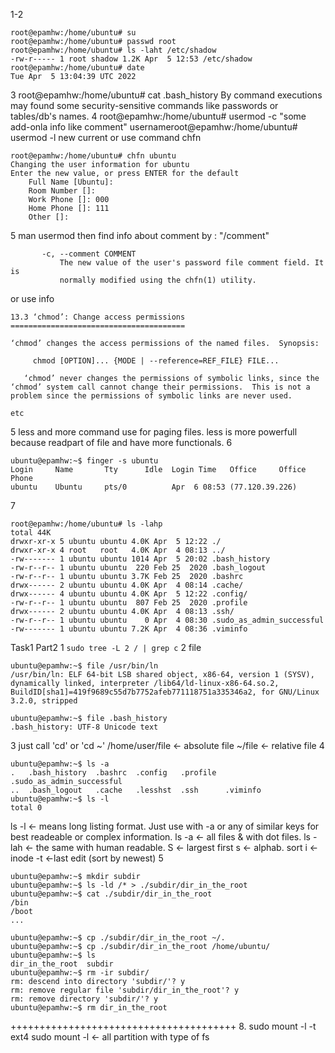 1-2
```
root@epamhw:/home/ubuntu# su
root@epamhw:/home/ubuntu# passwd root
root@epamhw:/home/ubuntu# ls -laht /etc/shadow
-rw-r----- 1 root shadow 1.2K Apr  5 12:53 /etc/shadow
root@epamhw:/home/ubuntu# date
Tue Apr  5 13:04:39 UTC 2022
```
3
root@epamhw:/home/ubuntu# cat .bash_history
By command executions may found some security-sensitive commands like passwords or tables/db's names.
4
root@epamhw:/home/ubuntu# usermod -c "some add-onla info like comment" usernameroot@epamhw:/home/ubuntu# usermod -l new current
or use command chfn
```
root@epamhw:/home/ubuntu# chfn ubuntu
Changing the user information for ubuntu
Enter the new value, or press ENTER for the default
	Full Name [Ubuntu]:
	Room Number []:
	Work Phone []: 000
	Home Phone []: 111
	Other []: 
```
5
man usermod
then find info about comment by : "/comment"
```
       -c, --comment COMMENT
           The new value of the user's password file comment field. It is
           normally modified using the chfn(1) utility.
```

or use info
```
13.3 ‘chmod’: Change access permissions
=======================================

‘chmod’ changes the access permissions of the named files.  Synopsis:

     chmod [OPTION]... {MODE | --reference=REF_FILE} FILE...

   ‘chmod’ never changes the permissions of symbolic links, since the
‘chmod’ system call cannot change their permissions.  This is not a
problem since the permissions of symbolic links are never used.

etc
```
5
less and more command use for paging files. less is more powerfull because readpart of file and have more functionals.
6
```
ubuntu@epamhw:~$ finger -s ubuntu
Login     Name       Tty      Idle  Login Time   Office     Office Phone
ubuntu    Ubuntu     pts/0          Apr  6 08:53 (77.120.39.226)
```
7
```
root@epamhw:/home/ubuntu# ls -lahp
total 44K
drwxr-xr-x 5 ubuntu ubuntu 4.0K Apr  5 12:22 ./
drwxr-xr-x 4 root   root   4.0K Apr  4 08:13 ../
-rw------- 1 ubuntu ubuntu 1014 Apr  5 20:02 .bash_history
-rw-r--r-- 1 ubuntu ubuntu  220 Feb 25  2020 .bash_logout
-rw-r--r-- 1 ubuntu ubuntu 3.7K Feb 25  2020 .bashrc
drwx------ 2 ubuntu ubuntu 4.0K Apr  4 08:14 .cache/
drwx------ 4 ubuntu ubuntu 4.0K Apr  5 12:22 .config/
-rw-r--r-- 1 ubuntu ubuntu  807 Feb 25  2020 .profile
drwx------ 2 ubuntu ubuntu 4.0K Apr  4 08:13 .ssh/
-rw-r--r-- 1 ubuntu ubuntu    0 Apr  4 08:30 .sudo_as_admin_successful
-rw------- 1 ubuntu ubuntu 7.2K Apr  4 08:36 .viminfo
```
Task1 Part2
1
```sudo tree -L 2 / | grep c```
2
file
```
ubuntu@epamhw:~$ file /usr/bin/ln
/usr/bin/ln: ELF 64-bit LSB shared object, x86-64, version 1 (SYSV), dynamically linked, interpreter /lib64/ld-linux-x86-64.so.2, BuildID[sha1]=419f9689c55d7b7752afeb771118751a335346a2, for GNU/Linux 3.2.0, stripped
```
```
ubuntu@epamhw:~$ file .bash_history
.bash_history: UTF-8 Unicode text
```
3
just call 'cd'
or 'cd ~'
/home/user/file <- absolute file
~/file <- relative file
4
```
ubuntu@epamhw:~$ ls -a
.   .bash_history  .bashrc  .config   .profile  .sudo_as_admin_successful
..  .bash_logout   .cache   .lesshst  .ssh      .viminfo
ubuntu@epamhw:~$ ls -l
total 0
```
ls -l <- means long listing format. Just use with -a or any of similar keys for best readeable or complex information.
ls -a <- all files & with dot files.
ls -lah <- the same with human readable.
S <- largest first
s <- alphab. sort
i <- inode
-t <-last edit (sort by newest)
5
```
ubuntu@epamhw:~$ mkdir subdir
ubuntu@epamhw:~$ ls -ld /* > ./subdir/dir_in_the_root
ubuntu@epamhw:~$ cat ./subdir/dir_in_the_root
/bin
/boot
...

ubuntu@epamhw:~$ cp ./subdir/dir_in_the_root ~/.
ubuntu@epamhw:~$ cp ./subdir/dir_in_the_root /home/ubuntu/
ubuntu@epamhw:~$ ls
dir_in_the_root  subdir
ubuntu@epamhw:~$ rm -ir subdir/
rm: descend into directory 'subdir/'? y
rm: remove regular file 'subdir/dir_in_the_root'? y
rm: remove directory 'subdir/'? y
ubuntu@epamhw:~$ rm dir_in_the_root 
```

+++++++++++++++++++++++++++++++++++++++
8.
sudo mount -l -t ext4
sudo mount -l <- all partition with type of fs
